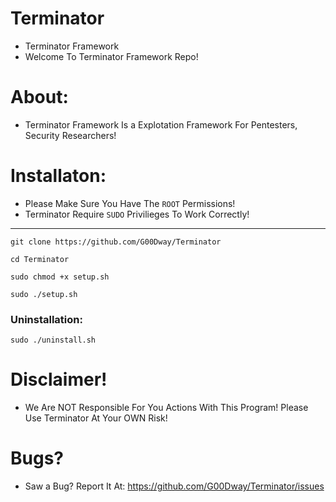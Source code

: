 # Terminator
- Terminator Framework
- Welcome To Terminator Framework Repo!
# About:
* Terminator Framework Is a Explotation Framework For Pentesters, Security Researchers!
# Installaton:
- Please Make Sure You Have The `ROOT` Permissions!
- Terminator Require `SUDO` Privilieges To Work Correctly!
- - - - - - - - - - - - - - - - - - - - - - - -
`git clone https://github.com/G00Dway/Terminator`
>
`cd Terminator`
>
`sudo chmod +x setup.sh`
>
`sudo ./setup.sh`
### Uninstallation:
`sudo ./uninstall.sh`
# Disclaimer!
* We Are NOT Responsible For You Actions With This Program! Please Use Terminator At Your OWN Risk!
# Bugs?
- Saw a Bug? Report It At: https://github.com/G00Dway/Terminator/issues
